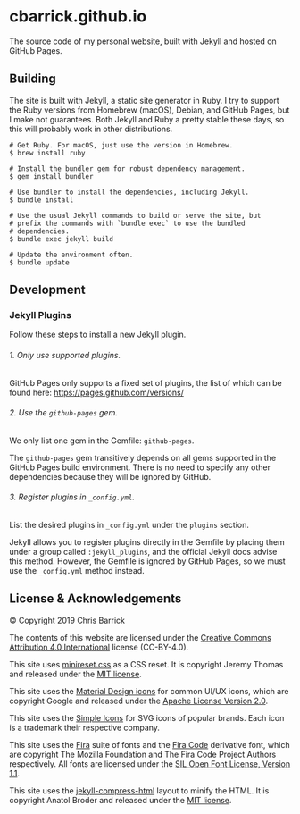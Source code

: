cbarrick.github.io
==================================================

The source code of my personal website, built with Jekyll and hosted on GitHub Pages.

Building
-------------------------

The site is built with Jekyll, a static site generator in Ruby. I try to support the Ruby versions from Homebrew (macOS), Debian, and GitHub Pages, but I make not guarantees. Both Jekyll and Ruby a pretty stable these days, so this will probably work in other distributions.

```shell
# Get Ruby. For macOS, just use the version in Homebrew.
$ brew install ruby

# Install the bundler gem for robust dependency management.
$ gem install bundler

# Use bundler to install the dependencies, including Jekyll.
$ bundle install

# Use the usual Jekyll commands to build or serve the site, but
# prefix the commands with `bundle exec` to use the bundled
# dependencies.
$ bundle exec jekyll build

# Update the environment often.
$ bundle update
```


Development
-------------------------

### Jekyll Plugins

Follow these steps to install a new Jekyll plugin.

###### 1. Only use supported plugins.

GitHub Pages only supports a fixed set of plugins, the list of which can be found here: https://pages.github.com/versions/

###### 2. Use the `github-pages` gem.

We only list one gem in the Gemfile: `github-pages`.

The `github-pages` gem transitively depends on all gems supported in the GitHub Pages build environment. There is no need to specify any other dependencies because they will be ignored by GitHub.

###### 3. Register plugins in `_config.yml`.

List the desired plugins in `_config.yml` under the `plugins` section.

Jekyll allows you to register plugins directly in the Gemfile by placing them under a group called `:jekyll_plugins`, and the official Jekyll docs advise this method. However, the Gemfile is ignored by GitHub Pages, so we must use the `_config.yml` method instead.


License & Acknowledgements
-------------------------

© Copyright 2019 Chris Barrick

The contents of this website are licensed under the [Creative Commons Attribution 4.0 International](https://creativecommons.org/licenses/by/4.0/) license (CC-BY-4.0).

This site uses [minireset.css](https://github.com/jgthms/minireset.css) as a CSS reset. It is copyright Jeremy Thomas and released under the [MIT license](https://github.com/jgthms/minireset.css/blob/master/LICENSE).

This site uses the [Material Design icons](http://google.github.io/material-design-icons/) for common UI/UX icons, which are copyright Google and released under the [Apache License Version 2.0](https://www.apache.org/licenses/LICENSE-2.0.txt).

This site uses the [Simple Icons](https://simpleicons.org/) for SVG icons of popular brands. Each icon is a trademark their respective company.

This site uses the [Fira](http://mozilla.github.io/Fira/) suite of fonts and the [Fira Code](https://github.com/tonsky/FiraCode) derivative font, which are copyright The Mozilla Foundation and The Fira Code Project Authors respectively. All fonts are licensed under the [SIL Open Font License, Version 1.1](https://scripts.sil.org/OFL).

This site uses the [jekyll-compress-html](https://github.com/penibelst/jekyll-compress-html) layout to minify the HTML. It is copyright Anatol Broder and released under the [MIT license](https://github.com/penibelst/jekyll-compress-html/blob/master/LICENSE).

